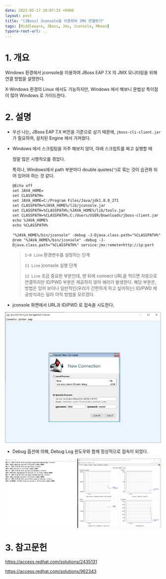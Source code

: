 ```yaml
---
date: 2022-05-17 20:07:33 +0900
layout: post
title: "[JBoss] Jconsole을 이용하여 JMX 연결하기"
tags: [Middleware, JBoss, Jmx, Jconsole, Mbean]
typora-root-url: ..
---
```



# 1. 개요

Windows 환경에서 jconsole을 이용하여 JBoss EAP 7.X 의 JMX 모니터링을 위해 연결 방법을 설명한다.

X-Windows 환경의 Linux 에서도 가능하지만, Windows 에서 해보니 문법상 특이점이 많아 Windows 로 가이드한다.



# 2. 설명

* 우선 나는, JBoss EAP 7.X 버전을 기준으로 삼기 때문에, `jboss-cli-client.jar` 가 필요하여, 설치된 Engine 에서 가져왔다.

* Windows 에서 스크립팅을 자주 해보지 않아, 아래 스크립트를 짜고 실행할 때

  정말 많은 시행착오를 겪었다.

  특히나, Windows에서 path 부분마다 double quotes(`"`)로 묶는 것이 습관화 되어 있어야 하는 것 같다.

  ```shell
  @Echo off
  set JAVA_HOME=
  set CLASSPATH=
  set JAVA_HOME=C:/Program Files/Java/jdk1.8.0_271
  set CLASSPATH=%JAVA_HOME%/lib/jconsole.jar
  set CLASSPATH=%CLASSPATH%;%JAVA_HOME%/lib/tools.jar
  set CLASSPATH=%CLASSPATH%;C:/Users/USER/Downloads/jboss-client.jar
  echo %JAVA_HOME%
  echo %CLASSPATH%
  
  "%JAVA_HOME%/bin/jconsole" -debug -J-Djava.class.path="%CLASSPATH%"
  @rem "%JAVA_HOME%/bin/jconsole" -debug -J-Djava.class.path="%CLASSPATH%" service:jmx:remote+http://ip:port
  ```

  > `1~9 Line` 환경변수를 설정하는 단계
  >
  > `11 Line` jconsole 실행 단계
  >
  > `12 Line` 조금 중요한 부분인데, 맨 뒤에 connect URL을 적으면 자동으로 연결하지만 ID/PWD 부분은 제공하지 않아 에러가 발생한다. 해당 부분은, 방법은 있어 보이나 일반적인(우리가 간편하게 하고 싶어하는) ID/PWD 제공방식과는 달라 아직 방법을 모르겠다.



* jconsole 화면에서 URL과 ID/PWD 로 접속을 시도한다.

![JconsoleConnect_1](/../assets/posts/images/03-Jboss/JconsoleConnect/JconsoleConnect_1.png)





* Debug 옵션에 의해, Debug Log 윈도우와 함께 정상적으로 접속이 되었다.

![JconsoleConnect_2](/../assets/posts/images/03-Jboss/JconsoleConnect/JconsoleConnect_2.png)





# 3. 참고문헌

https://access.redhat.com/solutions/2435131

https://access.redhat.com/solutions/962343
